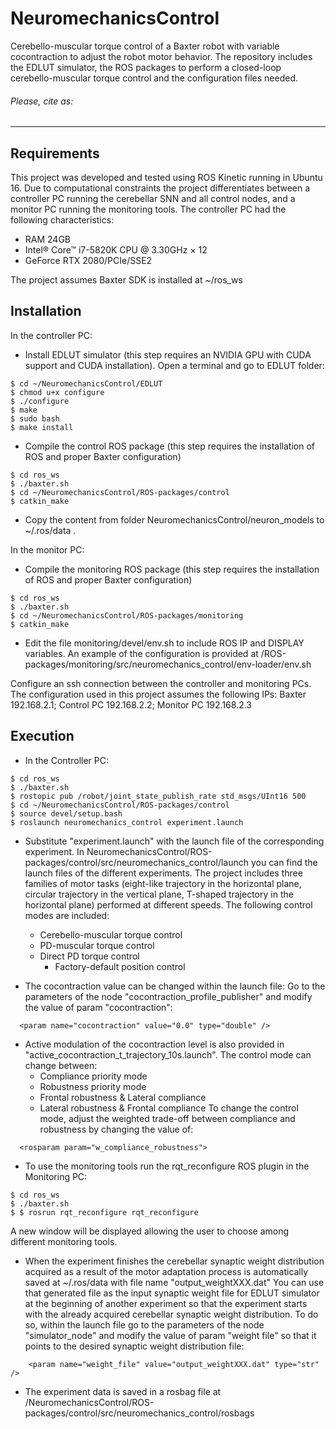 # NeuromechanicsControl

Cerebello-muscular torque control of a Baxter robot with variable cocontraction to adjust the robot motor behavior.
The repository includes the EDLUT simulator, the ROS packages to perform a closed-loop cerebello-muscular torque control and the configuration files needed.


###### Please, cite as:

****


## Requirements
This project was developed and tested using ROS Kinetic running in Ubuntu 16.
Due to computational constraints the project differentiates between a controller PC running the cerebellar SNN and all control nodes, and a monitor PC running the monitoring tools.
The controller PC had the following characteristics:
* RAM 24GB
* Intel® Core™ i7-5820K CPU @ 3.30GHz × 12
* GeForce RTX 2080/PCIe/SSE2

The project assumes Baxter SDK is installed at ~/ros_ws


## Installation
In the controller PC:

* Install EDLUT simulator (this step requires an NVIDIA GPU with CUDA support and CUDA installation). Open a terminal and go to EDLUT folder:

```
$ cd ~/NeuromechanicsControl/EDLUT
$ chmod u+x configure
$ ./configure
$ make
$ sudo bash
$ make install
```

* Compile the control ROS package (this step requires the installation of ROS and proper Baxter configuration)

```
$ cd ros_ws
$ ./baxter.sh
$ cd ~/NeuromechanicsControl/ROS-packages/control
$ catkin_make
```

* Copy the content from folder NeuromechanicsControl/neuron_models to ~/.ros/data .


In the monitor PC:

* Compile the monitoring ROS package (this step requires the installation of ROS and proper Baxter configuration)

```
$ cd ros_ws
$ ./baxter.sh
$ cd ~/NeuromechanicsControl/ROS-packages/monitoring
$ catkin_make
```

* Edit the file monitoring/devel/env.sh to include ROS IP and DISPLAY variables. An example of the configuration is provided at /ROS-packages/monitoring/src/neuromechanics_control/env-loader/env.sh

Configure an ssh connection between the controller and monitoring PCs. The configuration used in this project assumes the following IPs: Baxter 192.168.2.1; Control PC 192.168.2.2; Monitor PC 192.168.2.3

## Execution
* In the Controller PC:
```
$ cd ros_ws
$ ./baxter.sh
$ rostopic pub /robot/joint_state_publish_rate std_msgs/UInt16 500
$ cd ~/NeuromechanicsControl/ROS-packages/control
$ source devel/setup.bash
$ roslaunch neuromechanics_control experiment.launch
```
* Substitute "experiment.launch" with the launch file of the corresponding experiment. In NeuromechanicsControl/ROS-packages/control/src/neuromechanics_control/launch you can find the launch files of the different experiments. The project includes three families of motor tasks (eight-like trajectory in the horizontal plane, circular trajectory in the vertical plane, T-shaped trajectory in the horizontal plane) performed at different speeds. The  following control modes are included:
	* Cerebello-muscular torque control
	* PD-muscular torque control
  * Direct PD torque control
	* Factory-default position control

* The cocontraction value can be changed within the launch file: Go to the parameters of the node "cocontraction_profile_publisher" and modify the value of param "cocontraction":
```
  <param name="cocontraction" value="0.0" type="double" />
```

* Active modulation of the cocontraction level is also provided in "active_cocontraction_t_trajectory_10s.launch". The control mode can change between:
  * Compliance priority mode
  * Robustness priority mode
  * Frontal robustness & Lateral compliance
  * Lateral robustness & Frontal compliance
To change the control mode, adjust the weighted trade-off between compliance and robustness by changing the value of:
```
  <rosparam param="w_compliance_robustness">
```

* To use the monitoring tools run the rqt_reconfigure ROS plugin in the Monitoring PC:

```
$ cd ros_ws
$ ./baxter.sh
$ $ rosrun rqt_reconfigure rqt_reconfigure
```
A new window will be displayed allowing the user to choose among different monitoring tools.

* When the experiment finishes the cerebellar synaptic weight distribution acquired as a result of the motor adaptation process is automatically saved at ~/.ros/data with file name "output_weightXXX.dat"
You can use that generated file as the input synaptic weight file for EDLUT simulator at the beginning of another experiment so that the experiment starts with the already acquired cerebellar synaptic weight distribution. To do so, within the launch file go to the parameters of the node "simulator_node" and modify the value of param "weight file" so that it points to the desired synaptic weight distribution file:
```
    <param name="weight_file" value="output_weightXXX.dat" type="str" />
```
* The experiment data is saved in a rosbag file at /NeuromechanicsControl/ROS-packages/control/src/neuromechanics_control/rosbags
